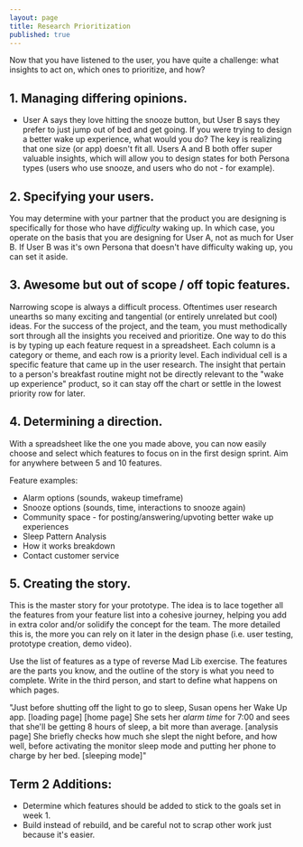 ```yaml
---
layout: page
title: Research Prioritization
published: true
---
```



Now that you have listened to the user, you have quite a challenge: what insights to act on, which ones to prioritize, and how?


## 1. Managing differing opinions.
* User A says they love hitting the snooze button, but User B says they prefer to just jump out of bed and get going. If you were trying to design a better wake up experience, what would you do?
The key is realizing that one size (or app) doesn't fit all. Users A and B both offer super valuable insights, which will allow you to design states for both Persona types (users who use snooze, and users who do not - for example).


## 2. Specifying your users.
You may determine with your partner that the product you are designing is specifically for those who have *difficulty* waking up. In which case, you operate on the basis that you are designing for User A, not as much for User B. If User B was it's own Persona that doesn't have difficulty waking up, you can set it aside.


## 3. Awesome but out of scope / off topic features.
Narrowing scope is always a difficult process. Oftentimes user research unearths so many exciting and tangential (or entirely unrelated but cool) ideas. For the success of the project, and the team, you must methodically sort through all the insights you received and prioritize. One way to do this is by typing up each feature request in a spreadsheet. Each column is a category or theme, and each row is a priority level. Each individual cell is a specific feature that came up in the user research. The insight that pertain to a person's breakfast routine might not be directly relevant to the "wake up experience" product, so it can stay off the chart or settle in the lowest priority row for later.


## 4. Determining a direction.
With a spreadsheet like the one you made above, you can now easily choose and select which features to focus on in the first design sprint. Aim for anywhere between 5 and 10 features.

Feature examples:
* Alarm options (sounds, wakeup timeframe)
* Snooze options (sounds, time, interactions to snooze again)
* Community space - for posting/answering/upvoting better wake up experiences
* Sleep Pattern Analysis
* How it works breakdown
* Contact customer service


## 5. Creating the story.
This is the master story for your prototype. The idea is to lace together all the features from your feature list into a cohesive journey, helping you add in extra color and/or solidify the concept for the team. The more detailed this is, the more you can rely on it later in the design phase (i.e. user testing, prototype creation, demo video).

Use the list of features as a type of reverse Mad Lib exercise. The features are the parts you know, and the outline of the story is what you need to complete. Write in the third person, and start to define what happens on which pages.

"Just before shutting off the light to go to sleep, Susan opens her Wake Up app.
[loading page]
[home page]
She sets her *alarm time* for 7:00 and sees that she'll be getting 8 hours of sleep, a bit more than average.
[analysis page]
She briefly checks how much she slept the night before, and how well, before activating the monitor sleep mode and putting her phone to charge by her bed.
[sleeping mode]"




## Term 2 Additions:

* Determine which features should be added to stick to the goals set in week 1.
* Build instead of rebuild, and be careful not to scrap other work just because it's easier.
